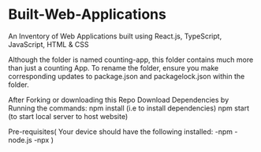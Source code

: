 # Built-Web-Applications
An Inventory of Web Applications built using React.js, TypeScript, JavaScript, HTML &amp; CSS

Although the folder is named counting-app, this folder contains much more than just a counting App. To rename the folder, ensure you make corresponding updates to package.json and packagelock.json within the folder.

After Forking or downloading this Repo Download Dependencies by Running the commands: npm install (i.e to install dependencies) npm start (to start local server to host website)

Pre-requisites( Your device should have the following installed: -npm -node.js -npx )
